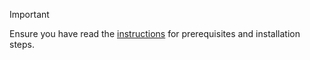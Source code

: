 > [!IMPORTANT]
> Ensure you have read the [instructions](../dotnet-sdk-azure-sample-readme.md) for prerequisites and installation steps.